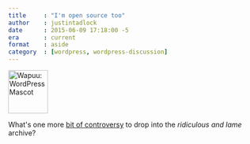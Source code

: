 ```yaml
---
title     : "I'm open source too"
author    : justintadlock
date      : 2015-06-09 17:18:00 -5
era       : current
format    : aside
category  : [wordpress, wordpress-discussion]
---
```


<img src="http://justintadlock.com/blog/wp-content/uploads/2015/06/wapuu-flip.png" alt="Wapuu: WordPress Mascot" width="80" height="88" class="alignleft is-borderless" />

What's one more <a href="http://wptavern.com/introducing-the-wp-tavern-wapuu" title="Use of Wapuu under fire">bit of controversy</a> to drop into the <em>ridiculous and lame</em> archive?
